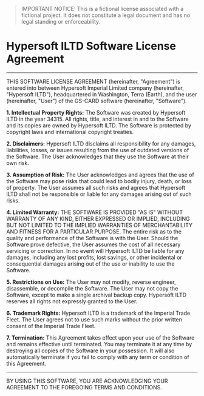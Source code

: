 > IMPORTANT NOTICE: This is a fictional license associated with a fictional project. It does not constitute a legal document and has no legal standing or enforceability.

# Hypersoft ILTD Software License Agreement

---

THIS SOFTWARE LICENSE AGREEMENT (hereinafter, "Agreement") is entered into between Hypersoft Imperial Limited company (hereinafter, "Hypersoft ILTD"), headquartered in Washington, Terra (Earth), and the user (hereinafter, "User") of the GS-CARD software (hereinafter, "Software").

**1. Intellectual Property Rights:** The Software was created by Hypersoft ILTD in the year 34315. All rights, title, and interest in and to the Software and its copies are owned by Hypersoft ILTD. The Software is protected by copyright laws and international copyright treaties.

**2. Disclaimers:** Hypersoft ILTD disclaims all responsibility for any damages, liabilities, losses, or issues resulting from the use of outdated versions of the Software. The User acknowledges that they use the Software at their own risk.

**3. Assumption of Risk:** The User acknowledges and agrees that the use of the Software may pose risks that could lead to bodily injury, death, or loss of property. The User assumes all such risks and agrees that Hypersoft ILTD shall not be responsible or liable for any damages arising out of such risks.

**4. Limited Warranty:** THE SOFTWARE IS PROVIDED "AS IS" WITHOUT WARRANTY OF ANY KIND, EITHER EXPRESSED OR IMPLIED, INCLUDING BUT NOT LIMITED TO THE IMPLIED WARRANTIES OF MERCHANTABILITY AND FITNESS FOR A PARTICULAR PURPOSE. The entire risk as to the quality and performance of the Software is with the User. Should the Software prove defective, the User assumes the cost of all necessary servicing or correction. In no event will Hypersoft ILTD be liable for any damages, including any lost profits, lost savings, or other incidental or consequential damages arising out of the use or inability to use the Software.

**5. Restrictions on Use:** The User may not modify, reverse engineer, disassemble, or decompile the Software. The User may not copy the Software, except to make a single archival backup copy. Hypersoft ILTD reserves all rights not expressly granted to the User.

**6. Trademark Rights:** Hypersoft ILTD is a trademark of the Imperial Trade Fleet. The User agrees not to use such marks without the prior written consent of the Imperial Trade Fleet.

**7. Termination:** This Agreement takes effect upon your use of the Software and remains effective until terminated. You may terminate it at any time by destroying all copies of the Software in your possession. It will also automatically terminate if you fail to comply with any term or condition of this Agreement.

---

BY USING THIS SOFTWARE, YOU ARE ACKNOWLEDGING YOUR AGREEMENT TO THE FOREGOING TERMS AND CONDITIONS.

